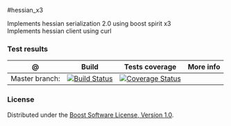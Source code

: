 #hessian_x3

Implements hessian serialization 2.0 using boost spirit x3<br>
Implements hessian client using curl

### Test results

@               | Build         | Tests coverage | More info
----------------|-------------- | -------------- |-----------
Master branch:  | [![Build Status](https://travis-ci.org/octopus-prime/hessian_x3.svg?branch=master)](https://travis-ci.org/octopus-prime/hessian_x3) | [![Coverage Status](https://coveralls.io/repos/octopus-prime/hessian_x3/badge.png?branch=master)](https://coveralls.io/r/octopus-prime/hessian_x3?branch=master)

### License

Distributed under the [Boost Software License, Version 1.0](http://boost.org/LICENSE_1_0.txt).
